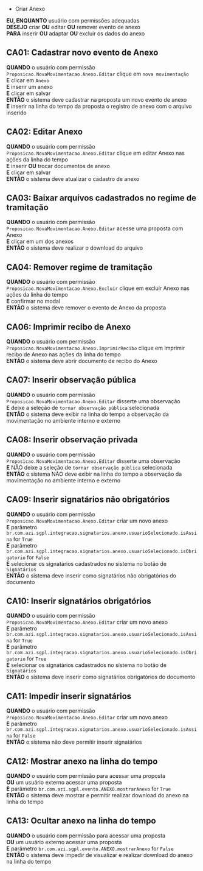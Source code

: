 - Criar Anexo

**EU, ENQUANTO** usuário com permissões adequadas\
**DESEJO** criar **OU** editar **OU** remover evento de anexo\
**PARA** inserir **OU** adaptar **OU** excluir os dados do anexo

## CA01: Cadastrar novo evento de Anexo

**QUANDO** o usuário com permissão `Proposicao.NovaMovimentacao.Anexo.Editar` clique em `nova movimentação`\
**E** clicar em `Anexo`\
**E** inserir um anexo\
**E** clicar em salvar\
**ENTÃO** o sistema deve cadastrar na proposta um novo evento de anexo\
**E** inserir na linha do tempo da proposta o registro de anexo com o arquivo inserido

## CA02: Editar Anexo

**QUANDO** o usuário com permissão `Proposicao.NovaMovimentacao.Anexo.Editar` clique em editar Anexo nas ações da linha do tempo\
**E** inserir **OU** trocar documentos de anexo\
**E** clicar em salvar\
**ENTÃO** o sistema deve atualizar o cadastro de anexo

## CA03: Baixar arquivos cadastrados no regime de tramitação

**QUANDO** o usuário com permissão `Proposicao.NovaMovimentacao.Anexo.Editar` acesse uma proposta com Anexo\
**E** clicar em um dos anexos\
**ENTÃO** o sistema deve realizar o download do arquivo

## CA04: Remover regime de tramitação

**QUANDO** o usuário com permissão `Proposicao.NovaMovimentacao.Anexo.Excluir` clique em excluir Anexo nas ações da linha do tempo\
**E** confirmar no modal\
**ENTÃO** o sistema deve remover o evento de Anexo da proposta

## CA06: Imprimir recibo de Anexo

**QUANDO** o usuário com permissão `Proposicao.NovaMovimentacao.Anexo.ImprimirRecibo` clique em Imprimir recibo de Anexo nas ações da linha do tempo\
**ENTÃO** o sistema deve abrir documento de recibo do Anexo

## CA07: Inserir observação pública

**QUANDO** o usuário com permissão `Proposicao.NovaMovimentacao.Anexo.Editar` disserte uma observação\
**E** deixe a seleção de `tornar observação pública` selecionada\
**ENTÃO** o sistema deve exibir na linha do tempo a observação da movimentação no ambiente interno e externo

## CA08: Inserir observação privada

**QUANDO** o usuário com permissão `Proposicao.NovaMovimentacao.Anexo.Editar` disserte uma observação\
**E** NÃO deixe a seleção de `tornar observação pública` selecionada\
**ENTÃO** o sistema NÃO deve exibir na linha do tempo a observação da movimentação no ambiente interno e externo

## CA09: Inserir signatários não obrigatórios

**QUANDO** o usuário com permissão `Proposicao.NovaMovimentacao.Anexo.Editar` criar um novo anexo\
**E** parâmetro `br.com.azi.sgpl.integracao.signatarios.anexo.usuarioSelecionado.isAssina` for `True`\
**E** parâmetro `br.com.azi.sgpl.integracao.signatarios.anexo.usuarioSelecionado.isObrigatorio` for `False`\
**E** selecionar os signatários cadastrados no sistema no botão de `Signatários`\
**ENTÃO** o sistema deve inserir como signatários não obrigatórios do documento

## CA10: Inserir signatários obrigatórios

**QUANDO** o usuário com permissão `Proposicao.NovaMovimentacao.Anexo.Editar` criar um novo anexo\
**E** parâmetro `br.com.azi.sgpl.integracao.signatarios.anexo.usuarioSelecionado.isAssina` for `True`\
**E** parâmetro `br.com.azi.sgpl.integracao.signatarios.anexo.usuarioSelecionado.isObrigatorio` for `True`\
**E** selecionar os signatários cadastrados no sistema no botão de `Signatários`\
**ENTÃO** o sistema deve inserir como signatários obrigatórios do documento

## CA11: Impedir inserir signatários

**QUANDO** o usuário com permissão `Proposicao.NovaMovimentacao.Anexo.Editar` criar um novo anexo\
**E** parâmetro `br.com.azi.sgpl.integracao.signatarios.anexo.usuarioSelecionado.isAssina` for `False`\
**ENTÃO** o sistema não deve permitir inserir signatários

## CA12: Mostrar anexo na linha do tempo

**QUANDO** o usuário com permissão para acessar uma proposta\
**OU** um usuário externo acessar uma proposta\
**E** parâmetro `br.com.azi.sgpl.evento.ANEXO.mostrarAnexo` for `True`\
**ENTÃO** o sistema deve mostrar e permitir realizar download do anexo na linha do tempo

## CA13: Ocultar anexo na linha do tempo

**QUANDO** o usuário com permissão para acessar uma proposta\
**OU** um usuário externo acessar uma proposta\
**E** parâmetro `br.com.azi.sgpl.evento.ANEXO.mostrarAnexo` for `False`\
**ENTÃO** o sistema deve impedir de visualizar e realizar download do anexo na linha do tempo
